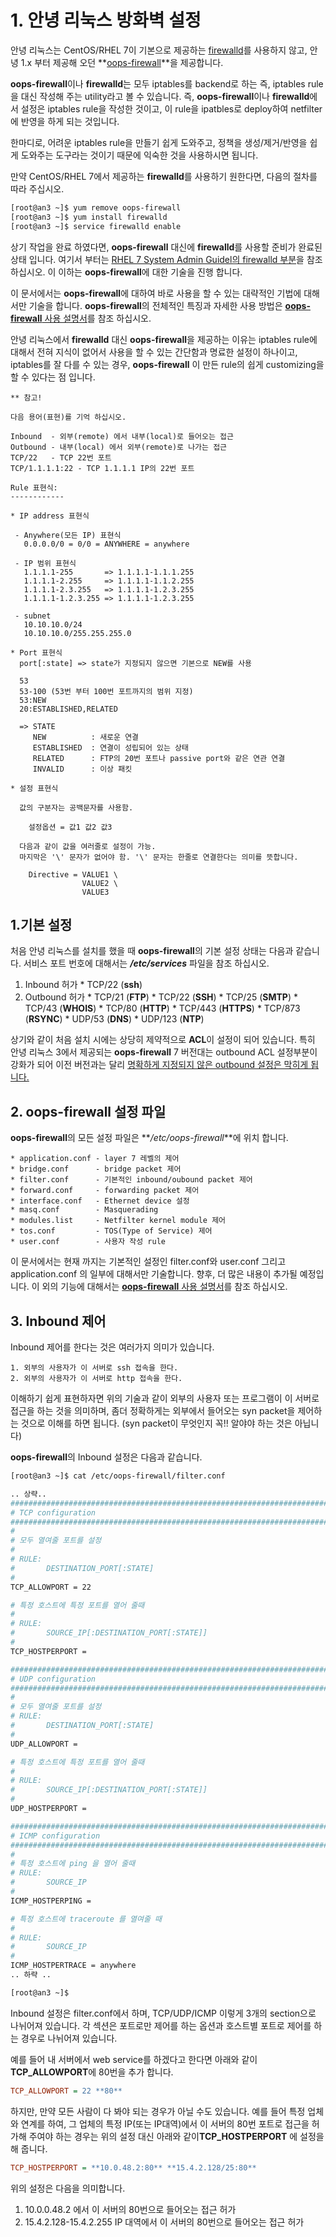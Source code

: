 # 1. 안녕 리눅스 방화벽 설정

안녕 리눅스는 CentOS/RHEL 7이 기본으로 제공하는 [firewalld](https://access.redhat.com/documentation/en-US/Red_Hat_Enterprise_Linux/7/html/Security_Guide/sec-Using_Firewalls.html)를 사용하지 않고, 안녕 1.x 부터 제공해 오던 **[oops-firewall](core-pkg-oops-firewall.md)**을 제공합니다.

**oops-firewall**이나 **firewalld**는 모두 iptables를 backend로 하는 즉, iptables rule을 대신 작성해 주는 utility라고 볼 수 있습니다. 즉, **oops-firewall**이나 **firewalld**에서 설정은 iptables rule을 작성한 것이고, 이 rule을 ipatbles로 deploy하여 netfilter에 반영을 하게 되는 것입니다.

한마디로, 어려운 iptables rule을 만들기 쉽게 도와주고, 정책을 생성/제거/반영을 쉽게 도와주는 도구라는 것이기 때문에 익숙한 것을 사용하시면 됩니다.

만약 CentOS/RHEL 7에서 제공하는 **firewalld**를 사용하기 원한다면, 다음의 절차를 따라 주십시오.

```sh
[root@an3 ~]$ yum remove oops-firewall
[root@an3 ~]$ yum install firewalld
[root@an3 ~]$ service firewalld enable
```

상기 작업을 완료 하였다면, **oops-firewall** 대신에 **firewalld**를 사용할 준비가 완료된 상태 입니다. 여기서 부터는 [RHEL 7 System Admin Guidel의 firewalld 부분]((https://access.redhat.com/documentation/en-US/Red_Hat_Enterprise_Linux/7/html/Security_Guide/sec-Using_Firewalls.html))을 참조 하십시오. 이 이하는 **oops-firewall**에 대한 기술을 진행 합니다.

이 문서에서는 **oops-firewall**에 대하여 바로 사용을 할 수 있는 대략적인 기법에 대해서만 기술을 합니다. **oops-firewall**의 전체적인 특징과 자세한 사용 방법은 [**oops-firewall** 사용 설명서](http://oops.org/?t=lecture&sb=firewall&n=2)를 참조 하십시오.

안녕 리눅스에서 **firewalld** 대신 **oops-firewall**을 제공하는 이유는 iptables rule에 대해서 전혀 지식이 없어서 사용을 할 수 있는 간단함과 명료한 설정이 하나이고, iptables를 잘 다를 수 있는 경우, **oops-firewall** 이 만든 rule의 쉽게 customizing을 할 수 있다는 점 입니다.


    ** 참고!

    다음 용어(표현)를 기억 하십시오.

    Inbound  - 외부(remote) 에서 내부(local)로 들어오는 접근
    Outbound - 내부(local) 에서 외부(remote)로 나가는 접근
    TCP/22   - TCP 22번 포트
    TCP/1.1.1.1:22 - TCP 1.1.1.1 IP의 22번 포트
    
    Rule 표현식:
    ------------
    
    * IP address 표현식
    
     - Anywhere(모든 IP) 표현식
       0.0.0.0/0 = 0/0 = ANYWHERE = anywhere
       
     - IP 범위 표현식
       1.1.1.1-255       => 1.1.1.1-1.1.1.255
       1.1.1.1-2.255     => 1.1.1.1-1.1.2.255
       1.1.1.1-2.3.255   => 1.1.1.1-1.2.3.255
       1.1.1.1-1.2.3.255 => 1.1.1.1-1.2.3.255
       
     - subnet
       10.10.10.0/24
       10.10.10.0/255.255.255.0

    * Port 표현식
      port[:state] => state가 지정되지 않으면 기본으로 NEW를 사용

      53
      53-100 (53번 부터 100번 포트까지의 범위 지정)
      53:NEW
      20:ESTABLISHED,RELATED

      => STATE
         NEW          : 새로운 연결
         ESTABLISHED  : 연결이 성립되어 있는 상태
         RELATED      : FTP의 20번 포트나 passive port와 같은 연관 연결
         INVALID      : 이상 패킷

    * 설정 표현식

      값의 구분자는 공백문자를 사용함.

        설정옵션 = 값1 값2 값3

      다음과 같이 값을 여러줄로 설정이 가능.
      마지막은 '\' 문자가 없어야 함. '\' 문자는 한줄로 연결한다는 의미를 뜻합니다.

        Directive = VALUE1 \
                    VALUE2 \
                    VALUE3



## 1.기본 설정

처음 안녕 리눅스를 설치를 했을 때 **oops-firewall**의 기본 설정 상태는 다음과 같습니다. 서비스 포트 번호에 대해서는 **_/etc/services_** 파일을 참조 하십시오.

  1. Inbound 허가
    * TCP/22 (**ssh**)
  2. Outbound 허가
    * TCP/21 (**FTP**)
    * TCP/22 (**SSH**)
    * TCP/25 (**SMTP**)
    * TCP/43 (**WHOIS**)
    * TCP/80 (**HTTP**)
    * TCP/443 (**HTTPS**)
    * TCP/873 (**RSYNC**)
    * UDP/53 (**DNS**)
    * UDP/123 (**NTP**)

상기와 같이 처음 설치 시에는 상당히 제약적으로 **ACL**이 설정이 되어 있습니다. 특히 안녕 리눅스 3에서 제공되는 **oops-firewall** 7 버전대는 outbound ACL 설정부분이 강화가 되어 이전 버전과는 달리 <u>명확하게 지정되지 않은 outbound 설정은 막히게 됩니다.</u>


## 2. **oops-firewall** 설정 파일

**oops-firewall**의 모든 설정 파일은 **_/etc/oops-firewall_**에 위치 합니다.

    * application.conf - layer 7 레벨의 제어
    * bridge.conf      - bridge packet 제어
    * filter.conf      - 기본적인 inbound/oubound packet 제어
    * forward.conf     - forwarding packet 제어
    * interface.conf   - Ethernet device 설정
    * masq.conf        - Masquerading 
    * modules.list     - Netfilter kernel module 제어
    * tos.conf         - TOS(Type of Service) 제어
    * user.conf        - 사용자 작성 rule
    
이 문서에서는 현재 까지는 기본적인 설정인 filter.conf와 user.conf 그리고 application.conf 의 일부에 대해서만 기술합니다. 향후, 더 많은 내용이 추가될 예정입니다. 이 외의 기능에 대해서는 [**oops-firewall** 사용 설명서](http://oops.org/?t=lecture&sb=firewall&n=2)를 참조 하십시오.

## 3. Inbound 제어

Inbound 제어를 한다는 것은 여러가지 의미가 있습니다.

    1. 외부의 사용자가 이 서버로 ssh 접속을 한다.
    2. 외부의 사용자가 이 서버로 http 접속을 한다.

이해하기 쉽게 표현하자면 위의 기술과 같이 외부의 사용자 또는 프로그램이 이 서버로 접근을 하는 것을 의미하며, 좀더 정확하게는 외부에서 들어오는 syn packet을 제어하는 것으로 이해를 하면 됩니다. (syn packet이 무엇인지 꼭!! 알야야 하는 것은 아닙니다)

**oops-firewall**의 Inbound 설정은 다음과 같습니다.

  ```bash
  [root@an3 ~]$ cat /etc/oops-firewall/filter.conf
  
  .. 상략..
  ##########################################################################
  # TCP configuration
  ##########################################################################
  #
  # 모두 열여줄 포트를 설정
  #
  # RULE:
  #       DESTINATION_PORT[:STATE]
  #
  TCP_ALLOWPORT = 22

  # 특정 호스트에 특정 포트를 열어 줄때
  #
  # RULE:
  #       SOURCE_IP[:DESTINATION_PORT[:STATE]]
  #
  TCP_HOSTPERPORT =

  ##########################################################################
  # UDP configuration
  ##########################################################################
  #
  # 모두 열여줄 포트를 설정
  # RULE:
  #       DESTINATION_PORT[:STATE]
  #
  UDP_ALLOWPORT =

  # 특정 호스트에 특정 포트를 열어 줄때
  #
  # RULE:
  #       SOURCE_IP[:DESTINATION_PORT[:STATE]]
  #
  UDP_HOSTPERPORT =

  ##########################################################################
  # ICMP configuration
  ##########################################################################
  #
  # 특정 호스트에 ping 을 열어 줄때
  # RULE:
  #       SOURCE_IP
  #
  ICMP_HOSTPERPING =

  # 특정 호스트에 traceroute 를 열여줄 때
  #
  # RULE:
  #       SOURCE_IP
  #
  ICMP_HOSTPERTRACE = anywhere
  .. 하략 ..
  
  [root@an3 ~]$
  ```
  
Inbound 설정은 filter.conf에서 하며, TCP/UDP/ICMP 이렇게 3개의 section으로 나뉘어져 있습니다. 각 섹션은 포트로만 제어를 하는 옵션과 호스트별 포트로 제어를 하는 경우로 나뉘어져 있습니다.
  
예를 들어 내 서버에서 web service를 하겠다고 한다면 아래와 같이 **TCP_ALLOWPORT**에 80번을 추가 합니다.
  
  ```ini
  TCP_ALLOWPORT = 22 **80**
  ```
  
하지만, 만약 모든 사람이 다 봐야 되는 경우가 아닐 수도 있습니다. 예를 들어 특정 업체와 연계를 하여, 그 업체의 특정 IP(또는 IP대역)에서 이 서버의 80번 포트로 접근을 허가해 주여야 하는 경우는 위의 설정 대신 아래와 같이**TCP_HOSTPERPORT** 에 설정을 해 줍니다.

  ```ini
  TCP_HOSTPERPORT = **10.0.48.2:80** **15.4.2.128/25:80**
  ```
  
위의 설정은 다음을 의미합니다.

  1. 10.0.0.48.2 에서 이 서버의 80번으로 들어오는 접근 허가
  2. 15.4.2.128-15.4.2.255 IP 대역에서 이 서버의 80번으로 들어오는 접근 허가
